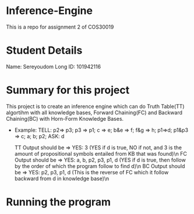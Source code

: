 # Inference-Engine
This is a repo for assignment 2 of COS30019
# Student Details
Name: Sereyoudom Long
ID: 101942116
# Summary for this project
This project is to create an inference engine which can do Truth Table(TT) algortihm with all knowledge bases, Forward Chaining(FC) and Backward Chaining(BC) with Horn-Form Knowledge Bases.

- Example:
  TELL:
  p2=> p3; p3 => p1; c => e; b&e => f; f&g => h; p1=>d; p1&p3 => c; a; b; p2;
  ASK:
  d
  
  TT Output should be => YES: 3 (YES if d is true, NO if not, and 3 is the amount of propositional symbols entailed from KB that was found)\n
  FC Output should be => YES: a, b, p2, p3, p1, d (YES if d is true, then follow by the order of which the program follow to find d)\n
  BC Output should be => YES: p2, p3, p1, d (This is the reverse of FC which it follow backward from d in knowledge base)\n
  
# Running the program

  
